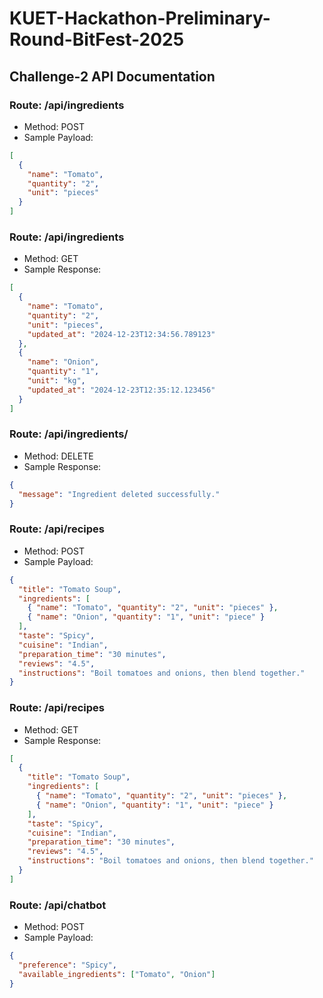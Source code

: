 # KUET-Hackathon-Preliminary-Round-BitFest-2025

## Challenge-2 API Documentation

### Route: /api/ingredients

- Method: POST
- Sample Payload:

```json
[
  {
    "name": "Tomato",
    "quantity": "2",
    "unit": "pieces"
  }
]
```

### Route: /api/ingredients

- Method: GET
- Sample Response:

```json
[
  {
    "name": "Tomato",
    "quantity": "2",
    "unit": "pieces",
    "updated_at": "2024-12-23T12:34:56.789123"
  },
  {
    "name": "Onion",
    "quantity": "1",
    "unit": "kg",
    "updated_at": "2024-12-23T12:35:12.123456"
  }
]
```

### Route: /api/ingredients/<name>

- Method: DELETE
- Sample Response:

```json
{
  "message": "Ingredient deleted successfully."
}
```

### Route: /api/recipes

- Method: POST
- Sample Payload:

```json
{
  "title": "Tomato Soup",
  "ingredients": [
    { "name": "Tomato", "quantity": "2", "unit": "pieces" },
    { "name": "Onion", "quantity": "1", "unit": "piece" }
  ],
  "taste": "Spicy",
  "cuisine": "Indian",
  "preparation_time": "30 minutes",
  "reviews": "4.5",
  "instructions": "Boil tomatoes and onions, then blend together."
}
```

### Route: /api/recipes

- Method: GET
- Sample Response:

```json
[
  {
    "title": "Tomato Soup",
    "ingredients": [
      { "name": "Tomato", "quantity": "2", "unit": "pieces" },
      { "name": "Onion", "quantity": "1", "unit": "piece" }
    ],
    "taste": "Spicy",
    "cuisine": "Indian",
    "preparation_time": "30 minutes",
    "reviews": "4.5",
    "instructions": "Boil tomatoes and onions, then blend together."
  }
]
```

### Route: /api/chatbot

- Method: POST
- Sample Payload:

```json
{
  "preference": "Spicy",
  "available_ingredients": ["Tomato", "Onion"]
}
```
